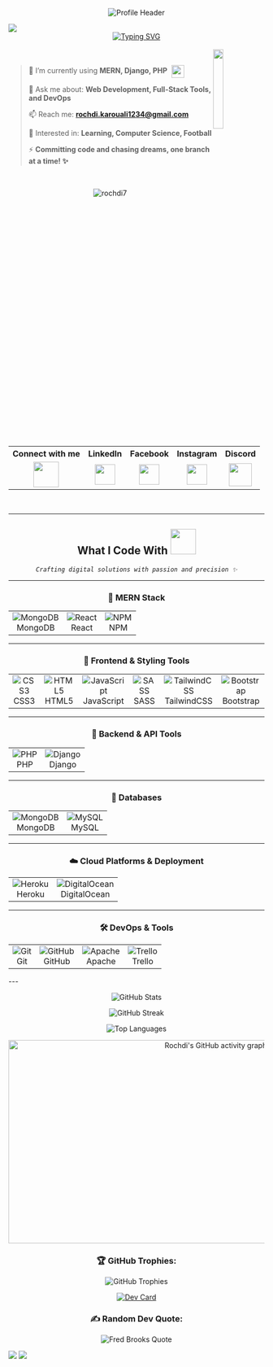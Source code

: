 <p align="center">
  <img src="https://capsule-render.vercel.app/api?type=waving&color=gradient&height=100&section=header&text=Welcome%20to%20My%20Profile!&fontSize=30&fontColor=ffffff" alt="Profile Header" />
</p>
<img src="https://user-images.githubusercontent.com/73097560/115834477-dbab4500-a447-11eb-908a-139a6edaec5c.gif">

<div align="center">
  <a href="https://git.io/typing-svg">
    <img src="https://readme-typing-svg.demolab.com?font=Righteous&size=36&duration=3000&pause=1000&color=FFCC00&vCenter=true&width=700&lines=Hello+Geeks+!+%E2%9D%A4;I'm+Rochdi+Karouali👋;A+Software+Engineering+Student;A+Full-Stack+Developer+&#128104;&#8205;&#128187" alt="Typing SVG">
  </a>
</div>



<br>
<img src="https://user-images.githubusercontent.com/74038190/212284087-bbe7e430-757e-4901-90bf-4cd2ce3e1852.gif" width="20%" hight="20%" align="right">
<br>

> 🚀  I’m currently using **MERN, Django, PHP** 
> <img src="https://media.giphy.com/media/eNAsjO55d76Ok/giphy.gif" width="25" height="25" style="vertical-align: middle; margin-left: 5px;">
>
> 💬  Ask me about: **Web Development, Full-Stack Tools, and DevOps**
>
> 📫  Reach me: **rochdi.karouali1234@gmail.com**
>
> 🙂  Interested in: **Learning, Computer Science, Football**
>
> ⚡  **Committing code and chasing dreams, one branch at a time! ✨**


<br>
<p align="center"> <img src="https://komarev.com/ghpvc/?username=rochdi7&label=Profile%20views&color=141439&style=plastic" alt="rochdi7" /> </p>
<br>
<br>

<table align="center">
<tr>
<th>Connect with me</th>
<th>LinkedIn</th>
<th>Facebook</th>
<th>Instagram</th>
<th>Discord</th>
</tr>
<tr align="center">
<td>
<a href="https://www.linkedin.com/in/rochdi-karouali-81a124279/">
<img src="https://media.tenor.com/Ud8Px21wDcYAAAAi/thisisfinland-finland.gif" height="50" width="50">
</a>
</td>
<td>
<a href="https://www.linkedin.com/in/rochdi-karouali-81a124279/">
<img src="https://raw.githubusercontent.com/rahuldkjain/github-profile-readme-generator/master/src/images/icons/Social/linked-in-alt.svg" height="40">
</a>
</td>
<td>
<a href="https://www.facebook.com/profile.php?id=100069384085540">
<img src="https://raw.githubusercontent.com/rahuldkjain/github-profile-readme-generator/master/src/images/icons/Social/facebook.svg" height="40">
</a>
</td>
<td>
<a href="https://www.instagram.com/its_rochdiii/">
<img src="https://raw.githubusercontent.com/rahuldkjain/github-profile-readme-generator/master/src/images/icons/Social/instagram.svg" height="40">
</a>
</td>
<td>
<a href="https://discord.com/users/Outlaw9480">
<img src="https://raw.githubusercontent.com/rahuldkjain/github-profile-readme-generator/master/src/images/icons/Social/discord.svg" height="45">
</a>
</td>
</tr>
</table>
<br>


---
<h2 align="center">
  What I Code With 
  <img src="https://media.giphy.com/media/WUlplcMpOCEmTGBtBW/giphy.gif" width="50"> 
</h2>

<p align="center">
  <code><em>Crafting digital solutions with passion and precision ✨</em></code>
</p>

---

<h3 align="center">🚀 MERN Stack</h3>
<table align="center">
<tr>
  <td align="center">
    <img src="https://img.shields.io/badge/MongoDB-4ea94b?style=for-the-badge&logo=mongodb&logoColor=white" alt="MongoDB"/><br>MongoDB
  </td>
  <td align="center">
    <img src="https://img.shields.io/badge/React-20232a?style=for-the-badge&logo=react&logoColor=61DAFB" alt="React"/><br>React
  </td>
  <td align="center">
    <img src="https://img.shields.io/badge/NPM-CB3837?style=for-the-badge&logo=npm&logoColor=white" alt="NPM"/><br>NPM
  </td>
</tr>
</table>

---

<h3 align="center">🎨 Frontend & Styling Tools</h3>
<table align="center">
<tr>
  <td align="center">
    <img src="https://img.shields.io/badge/CSS3-1572B6?style=for-the-badge&logo=css3&logoColor=white" alt="CSS3"/><br>CSS3
  </td>
  <td align="center">
    <img src="https://img.shields.io/badge/HTML5-E34F26?style=for-the-badge&logo=html5&logoColor=white" alt="HTML5"/><br>HTML5
  </td>
  <td align="center">
    <img src="https://img.shields.io/badge/JavaScript-F7DF1E?style=for-the-badge&logo=javascript&logoColor=black" alt="JavaScript"/><br>JavaScript
  </td>
  <td align="center">
    <img src="https://img.shields.io/badge/SASS-CC6699?style=for-the-badge&logo=sass&logoColor=white" alt="SASS"/><br>SASS
  </td>
  <td align="center">
    <img src="https://img.shields.io/badge/TailwindCSS-38B2AC?style=for-the-badge&logo=tailwind-css&logoColor=white" alt="TailwindCSS"/><br>TailwindCSS
  </td>
  <td align="center">
    <img src="https://img.shields.io/badge/Bootstrap-7952B3?style=for-the-badge&logo=bootstrap&logoColor=white" alt="Bootstrap"/><br>Bootstrap
  </td>
</tr>
</table>

---

<h3 align="center">📡 Backend & API Tools</h3>
<table align="center">
<tr>
  <td align="center">
    <img src="https://img.shields.io/badge/PHP-777BB4?style=for-the-badge&logo=php&logoColor=white" alt="PHP"/><br>PHP
  </td>
  <td align="center">
    <img src="https://img.shields.io/badge/Django-092E20?style=for-the-badge&logo=django&logoColor=white" alt="Django"/><br>Django
  </td>
</tr>
</table>

---

<h3 align="center">💾 Databases</h3>
<table align="center">
<tr>
  <td align="center">
    <img src="https://img.shields.io/badge/MongoDB-4ea94b?style=for-the-badge&logo=mongodb&logoColor=white" alt="MongoDB"/><br>MongoDB
  </td>
  <td align="center">
    <img src="https://img.shields.io/badge/MySQL-4479A1?style=for-the-badge&logo=mysql&logoColor=white" alt="MySQL"/><br>MySQL
  </td>
</tr>
</table>

---

<h3 align="center">☁️ Cloud Platforms & Deployment</h3>
<table align="center">
<tr>
  <td align="center">
    <img src="https://img.shields.io/badge/Heroku-430098?style=for-the-badge&logo=heroku&logoColor=white" alt="Heroku"/><br>Heroku
  </td>
  <td align="center">
    <img src="https://img.shields.io/badge/DigitalOcean-0080FF?style=for-the-badge&logo=digitalocean&logoColor=white" alt="DigitalOcean"/><br>DigitalOcean
  </td>
</tr>
</table>

---

<h3 align="center">🛠️ DevOps & Tools</h3>
<table align="center">
<tr>
  <td align="center">
    <img src="https://img.shields.io/badge/Git-F05033?style=for-the-badge&logo=git&logoColor=white" alt="Git"/><br>Git
  </td>
  <td align="center">
    <img src="https://img.shields.io/badge/GitHub-181717?style=for-the-badge&logo=github&logoColor=white" alt="GitHub"/><br>GitHub
  </td>
  <td align="center">
    <img src="https://img.shields.io/badge/Apache-D42029?style=for-the-badge&logo=apache&logoColor=white" alt="Apache"/><br>Apache
  </td>
  <td align="center">
    <img src="https://img.shields.io/badge/Trello-026AA7?style=for-the-badge&logo=trello&logoColor=white" alt="Trello"/><br>Trello
  </td>
</tr>
</table>
---


<p align="center">
  <img src="https://github-readme-stats.vercel.app/api?username=rochdi7&show_icons=true&bg_color=1a1b27&color=f8d847&line=8e44ad&point=1abc9c" alt="GitHub Stats">
</p>

<p align="center">
  <img src="https://github-readme-streak-stats.herokuapp.com/?user=rochdi7&theme=radical&background=1a1b27&ring=8e44ad&fire=f8d847" alt="GitHub Streak">
</p>

<p align="center">
  <img src="https://github-readme-stats.vercel.app/api/top-langs?username=rochdi7&show_icons=true&bg_color=1a1b27&color=f8d847&layout=compact" alt="Top Languages">
</p>

<p align="center">
  <a href="https://github.com/ashutosh00710/github-readme-activity-graph">
    <img src="https://github-readme-activity-graph.vercel.app/graph?username=rochdi7&bg_color=1a1b27&color=f8d847&line=8e44ad&point=1abc9c&area=true&hide_border=true" width="800" height="400" alt="Rochdi's GitHub activity graph">
  </a>
</p>

<h3 align="center">🏆 GitHub Trophies:</h3>
<p align="center">
  <img src="https://github-profile-trophy.vercel.app/?username=rochdi7&theme=radical&no-frame=true&no-bg=true&margin-w=4" alt="GitHub Trophies">
</p>



<p align="center">
  <a href="https://github.com/rochdi7">
    <img src="https://github-profile-summary-cards.vercel.app/api/cards/profile-details?username=rochdi7&theme=github_dark" alt="Dev Card" />
  </a>
</p>


<h3 align="center">✍️ Random Dev Quote:</h3>
<p align="center">
  <img src="https://quotes-github-readme.vercel.app/api?type=horizontal&theme=radical&quote=What%20one%20programmer%20can%20do%20in%20one%20month,%20two%20programmers%20can%20do%20in%20two%20months.&author=Fred%20Brooks" alt="Fred Brooks Quote" />
</p>



<img src="https://raw.githubusercontent.com/trinib/trinib/82213791fa9ff58d3ca768ddd6de2489ec23ffca/images/footer.svg">
<img src="https://raw.githubusercontent.com/BrunnerLivio/brunnerlivio/master/images/marquee.svg">
